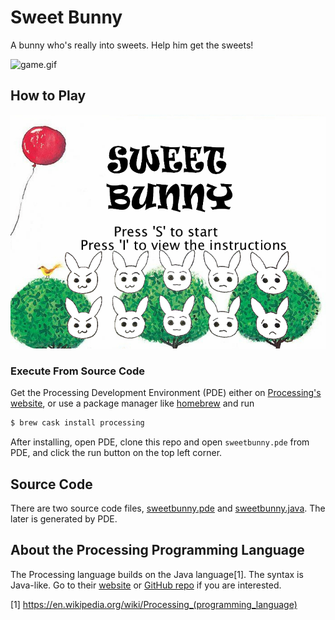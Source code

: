 # Sweet Bunny
A bunny who's really into sweets. Help him get the sweets!

![game.gif](./screenshots/game.gif)

## How to Play

![start-screen.png](./screenshots/start-screen.png)

### Execute From Source Code

Get the Processing Development Environment (PDE) either on [Processing's website](https://processing.org/download/), 
or use a package manager like [homebrew](https://brew.sh/) and run

```bash
$ brew cask install processing
```

After installing, open PDE, clone this repo and open `sweetbunny.pde` from PDE, and click the run button on the top left corner.

## Source Code

There are two source code files, [sweetbunny.pde](./sweetbunny.pde) and [sweetbunny.java](./sweetbunny.java). The later is
generated by PDE.

## About the Processing Programming Language

The Processing language builds on the Java language[1]. The syntax is Java-like. Go to their [website](https://processing.org/) or [GitHub repo](https://github.com/processing/processing)
if you are interested.

[1] https://en.wikipedia.org/wiki/Processing_(programming_language)
